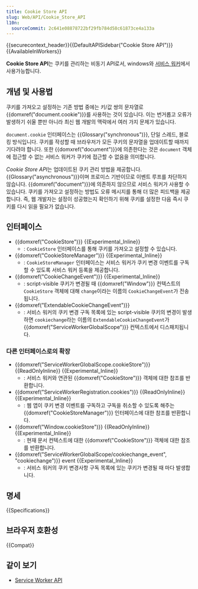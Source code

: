 ```yaml
---
title: Cookie Store API
slug: Web/API/Cookie_Store_API
l10n:
  sourceCommit: 2c641e08878722bf29fb784d58c61873ce4a133a
---
```


{{securecontext_header}}{{DefaultAPISidebar("Cookie Store API")}} {{AvailableInWorkers}}

**Cookie Store API**는 쿠키를 관리하는 비동기 API로서, windows와 [서비스 워커](/ko/docs/Web/API/Service_Worker_API)에서 사용가능합니다.

## 개념 및 사용법

쿠키를 가져오고 설정하는 기존 방법 중에는 키/값 쌍의 문자열로 {{domxref("document.cookie")}}를 사용하는 것이 있습니다. 이는 번거롭고 오류가 발생하기 쉬울 뿐만 아니라 최신 웹 개발의 맥락에서 여러 가지 문제가 있습니다.

`document.cookie` 인터페이스는 {{Glossary("synchronous")}}, 단일 스레드, 블로킹 방식입니다. 쿠키를 작성할 때 브라우저가 모든 쿠키의 문자열을 업데이트할 때까지 기다려야 합니다. 또한 {{domxref("document")}}에 의존한다는 것은 `document` 객체에 접근할 수 없는 서비스 워커가 쿠키에 접근할 수 없음을 의미합니다.

*Cookie Store API*는 업데이트된 쿠키 관리 방법을 제공합니다. {{Glossary("asynchronous")}}이며 프로미스 기반이므로 이벤트 루프를 차단하지 않습니다. {{domxref("document")}}에 의존하지 않으므로 서비스 워커가 사용할 수 있습니다. 쿠키를 가져오고 설정하는 방법도 오류 메시지를 통해 더 많은 피드백을 제공합니다. 즉, 웹 개발자는 설정이 성공했는지 확인하기 위해 쿠키를 설정한 다음 즉시 쿠키를 다시 읽을 필요가 없습니다.

## 인터페이스

- {{domxref("CookieStore")}} {{Experimental_Inline}}
  - : `CookieStore` 인터페이스를 통해 쿠키를 가져오고 설정할 수 있습니다.
- {{domxref("CookieStoreManager")}} {{Experimental_Inline}}
  - : `CookieStoreManager` 인터페이스는 서비스 워커가 쿠키 변경 이벤트를 구독할 수 있도록 서비스 워커 등록을 제공합니다.
- {{domxref("CookieChangeEvent")}} {{Experimental_Inline}}
  - : script-visible 쿠키가 변경될 때 {{domxref("Window")}} 컨텍스트의 `CookieStore` 객체에 대해 `change`이라는 이름의 `CookieChangeEvent`가 전송됩니다.
- {{domxref("ExtendableCookieChangeEvent")}}
  - : 서비스 워커의 쿠키 변경 구독 목록에 있는 script-visible 쿠키의 변경이 발생하면 `cookiechange`라는 이름의 `ExtendableCookieChangeEvent`가 {{domxref("ServiceWorkerGlobalScope")}} 컨텍스트에서 디스패치됩니다.

### 다른 인터페이스로의 확장

- {{domxref("ServiceWorkerGlobalScope.cookieStore")}} {{ReadOnlyInline}} {{Experimental_Inline}}
  - : 서비스 워커와 연관된 {{domxref("CookieStore")}} 객체에 대한 참조를 반환합니다.
- {{domxref("ServiceWorkerRegistration.cookies")}} {{ReadOnlyInline}} {{Experimental_Inline}}
  - : 웹 앱이 쿠키 변경 이벤트를 구독하고 구독을 취소할 수 있도록 해주는 {{domxref("CookieStoreManager")}} 인터페이스에 대한 참조를 반환합니다.
- {{domxref("Window.cookieStore")}} {{ReadOnlyInline}} {{Experimental_Inline}}
  - : 현재 문서 컨텍스트에 대한 {{domxref("CookieStore")}} 객체에 대한 참조를 반환합니다.
- {{domxref("ServiceWorkerGlobalScope/cookiechange_event", "cookiechange")}} event {{Experimental_Inline}}
  - : 서비스 워커의 쿠키 변경사항 구독 목록에 있는 쿠키가 변경될 때 마다 발생합니다.

## 명세

{{Specifications}}

## 브라우저 호환성

{{Compat}}

## 같이 보기

- [Service Worker API](/ko/docs/Web/API/Service_Worker_API)

